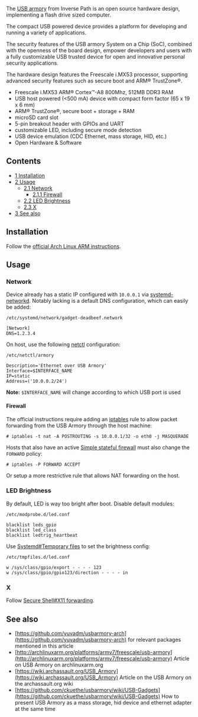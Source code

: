 The [USB armory](http://inversepath.com/usbarmory) from Inverse Path is an open source hardware design, implementing a flash drive sized computer.

The compact USB powered device provides a platform for developing and running a variety of applications.

The security features of the USB armory System on a Chip (SoC), combined with the openness of the board design, empower developers and users with a fully customizable USB trusted device for open and innovative personal security applications.

The hardware design features the Freescale i.MX53 processor, supporting advanced security features such as secure boot and ARM® TrustZone®.

*   Freescale i.MX53 ARM® Cortex™-A8 800Mhz, 512MB DDR3 RAM
*   USB host powered (<500 mA) device with compact form factor (65 x 19 x 6 mm)
*   ARM® TrustZone®, secure boot + storage + RAM
*   microSD card slot
*   5-pin breakout header with GPIOs and UART
*   customizable LED, including secure mode detection
*   USB device emulation (CDC Ethernet, mass storage, HID, etc.)
*   Open Hardware & Software

## Contents

*   [1 Installation](#Installation)
*   [2 Usage](#Usage)
    *   [2.1 Network](#Network)
        *   [2.1.1 Firewall](#Firewall)
    *   [2.2 LED Brightness](#LED_Brightness)
    *   [2.3 X](#X)
*   [3 See also](#See_also)

## Installation

Follow the [official Arch Linux ARM instructions](http://archlinuxarm.org/platforms/armv7/freescale/usb-armory).

## Usage

### Network

Device already has a static IP configured with `10.0.0.1` via [systemd-networkd](/index.php/Systemd-networkd "Systemd-networkd"). Notably lacking is a default DNS configuration, which can easily be added:

 `/etc/systemd/network/gadget-deadbeef.network` 
```
[Network]
DNS=1.2.3.4
```

On host, use the following [netctl](/index.php/Netctl "Netctl") configuration:

 `/etc/netctl/armory` 
```
Description='Ethernet over USB Armory'
Interface=$INTERFACE_NAME
IP=static
Address=('10.0.0.2/24')
```

**Note:** `$INTERFACE_NAME` will change according to which USB port is used

#### Firewall

The official instructions require adding an [iptables](/index.php/Iptables "Iptables") rule to allow packet forwarding from the USB Armory through the host machine:

```
# iptables -t nat -A POSTROUTING -s 10.0.0.1/32 -o eth0 -j MASQUERADE

```

Hosts that also have an active [Simple stateful firewall](/index.php/Simple_stateful_firewall "Simple stateful firewall") must also change the `FORWARD` policy:

```
# iptables -P FORWARD ACCEPT

```

Or setup a more restrictive rule that allows NAT forwarding on the host.

### LED Brightness

By default, LED is way too bright after boot. Disable default modules:

 `/etc/modprobe.d/led.conf` 
```
blacklist leds_gpio
blacklist led_class
blacklist ledtrig_heartbeat

```

Use [Systemd#Temporary files](/index.php/Systemd#Temporary_files "Systemd") to set the brightness config:

 `/etc/tmpfiles.d/led.conf` 
```
w /sys/class/gpio/export - - - - 123
w /sys/class/gpio/gpio123/direction - - - - in

```

### X

Follow [Secure Shell#X11 forwarding](/index.php/Secure_Shell#X11_forwarding "Secure Shell").

## See also

*   [https://github.com/yuvadm/usbarmory-arch](https://github.com/yuvadm/usbarmory-arch) for relevant packages mentioned in this article
*   [http://archlinuxarm.org/platforms/armv7/freescale/usb-armory](http://archlinuxarm.org/platforms/armv7/freescale/usb-armory) Article on USB Armory on archlinuxarm.org
*   [https://wiki.archassault.org/USB_Armory](https://wiki.archassault.org/USB_Armory) Article on the USB Armory on the archassault.org wiki
*   [https://github.com/ckuethe/usbarmory/wiki/USB-Gadgets](https://github.com/ckuethe/usbarmory/wiki/USB-Gadgets) How to present USB Armory as a mass storage, hid device and ethernet adapter at the same time